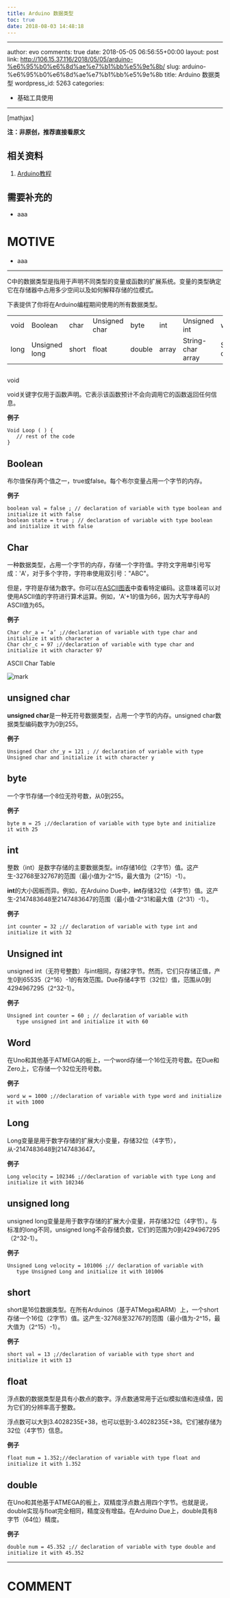 ```yaml
---
title: Arduino 数据类型
toc: true
date: 2018-08-03 14:48:18
---
```

---
author: evo
comments: true
date: 2018-05-05 06:56:55+00:00
layout: post
link: http://106.15.37.116/2018/05/05/arduino-%e6%95%b0%e6%8d%ae%e7%b1%bb%e5%9e%8b/
slug: arduino-%e6%95%b0%e6%8d%ae%e7%b1%bb%e5%9e%8b
title: Arduino 数据类型
wordpress_id: 5263
categories:
- 基础工具使用
---

<!-- more -->

[mathjax]

**注：非原创，推荐直接看原文**


## 相关资料






  1. [Arduino教程](https://www.w3cschool.cn/arduino/)




## 需要补充的






  * aaa




# MOTIVE






  * aaa





* * *



C中的数据类型是指用于声明不同类型的变量或函数的扩展系统。变量的类型确定它在存储器中占用多少空间以及如何解释存储的位模式。

下表提供了你将在Arduino编程期间使用的所有数据类型。
<table class="table table-bordered     " >
<tbody >
<tr >

<td >void
</td>

<td >Boolean
</td>

<td >char
</td>

<td >Unsigned char
</td>

<td >byte
</td>

<td >int
</td>

<td >Unsigned int
</td>

<td >word
</td>
</tr>
<tr >

<td >long
</td>

<td >Unsigned long
</td>

<td >short
</td>

<td >float
</td>

<td >double
</td>

<td >array
</td>

<td >String-char array
</td>

<td >String-object
</td>
</tr>
</tbody>
</table>


##
void


void关键字仅用于函数声明。它表示该函数预计不会向调用它的函数返回任何信息。

**例子**


    Void Loop ( ) {
       // rest of the code
    }




##




## Boolean


布尔值保存两个值之一，true或false。每个布尔变量占用一个字节的内存。

**例子**


    boolean val = false ; // declaration of variable with type boolean and initialize it with false
    boolean state = true ; // declaration of variable with type boolean and initialize it with false




## Char


一种数据类型，占用一个字节的内存，存储一个字符值。字符文字用单引号写成：'A'，对于多个字符，字符串使用双引号："ABC"。

但是，字符是存储为数字。你可以在[ASCII图表](https://www.arduino.cc/en/Reference/ASCIIchart)中查看特定编码。这意味着可以对使用ASCII值的字符进行算术运算。例如，'A'+1的值为66，因为大写字母A的ASCII值为65。

**例子**


    Char chr_a = ‘a’ ;//declaration of variable with type char and initialize it with character a
    Char chr_c = 97 ;//declaration of variable with type char and initialize it with character 97




ASCII Char Table

![mark](http://pacdb2bfr.bkt.clouddn.com/blog/image/180803/Ae9kIJFb1j.png?imageslim)



## unsigned char


**unsigned char**是一种无符号数据类型，占用一个字节的内存。unsigned char数据类型编码数字为0到255。

**例子**


    Unsigned Char chr_y = 121 ; // declaration of variable with type Unsigned char and initialize it with character y




##




## byte


一个字节存储一个8位无符号数，从0到255。

**例子**


    byte m = 25 ;//declaration of variable with type byte and initialize it with 25




## int


整数（int）是数字存储的主要数据类型。int存储16位（2字节）值。这产生-32768至32767的范围（最小值为-2^15，最大值为（2^15）-1）。

**int**的大小因板而异。例如，在Arduino Due中，**int**存储32位（4字节）值。这产生-2147483648至2147483647的范围（最小值-2^31和最大值（2^31）-1）。

**例子**


    int counter = 32 ;// declaration of variable with type int and initialize it with 32




##




## Unsigned int


unsigned int（无符号整数）与int相同，存储2字节。然而，它们只存储正值，产生0到65535（2^16）-1的有效范围。Due存储4字节（32位）值，范围从0到4294967295（2^32-1）。

**例子**


    Unsigned int counter = 60 ; // declaration of variable with
       type unsigned int and initialize it with 60




##




## Word


在Uno和其他基于ATMEGA的板上，一个word存储一个16位无符号数。在Due和Zero上，它存储一个32位无符号数。

**例子**


    word w = 1000 ;//declaration of variable with type word and initialize it with 1000




##




## Long


Long变量是用于数字存储的扩展大小变量，存储32位（4字节），从-2147483648到2147483647。

**例子**


    Long velocity = 102346 ;//declaration of variable with type Long and initialize it with 102346




## unsigned long


unsigned long变量是用于数字存储的扩展大小变量，并存储32位（4字节）。与标准的long不同，unsigned long不会存储负数，它们的范围为0到4294967295（2^32-1）。

**例子**


    Unsigned Long velocity = 101006 ;// declaration of variable with
       type Unsigned Long and initialize it with 101006




##




## short


short是16位数据类型。在所有Arduinos（基于ATMega和ARM）上，一个short存储一个16位（2字节）值。这产生-32768至32767的范围（最小值为-2^15，最大值为（2^15）-1）。

**例子**


    short val = 13 ;//declaration of variable with type short and initialize it with 13




##




## float


浮点数的数据类型是具有小数点的数字。浮点数通常用于近似模拟值和连续值，因为它们的分辨率高于整数。

浮点数可以大到3.4028235E+38，也可以低到-3.4028235E+38。它们被存储为32位（4字节）信息。

**例子**


    float num = 1.352;//declaration of variable with type float and initialize it with 1.352




##




## double


在Uno和其他基于ATMEGA的板上，双精度浮点数占用四个字节。也就是说，double实现与float完全相同，精度没有增益。在Arduino Due上，double具有8字节（64位）精度。

**例子**


    double num = 45.352 ;// declaration of variable with type double and initialize it with 45.352
























* * *





# COMMENT
